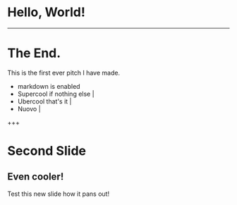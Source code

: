  # Hello, World!

---

 # The End.

This is the first ever pitch I have made.

- markdown is enabled
- Supercool if nothing else |
- Ubercool that's it |
- Nuovo |

+++

# Second Slide
## Even cooler!

Test this new slide how it pans out!
